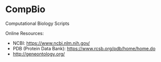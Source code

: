 # CompBio
Computational Biology Scripts

Online Resources: 
* NCBI: https://www.ncbi.nlm.nih.gov/
* PDB (Protein Data Bank): https://www.rcsb.org/pdb/home/home.do
* http://geneontology.org/ 
